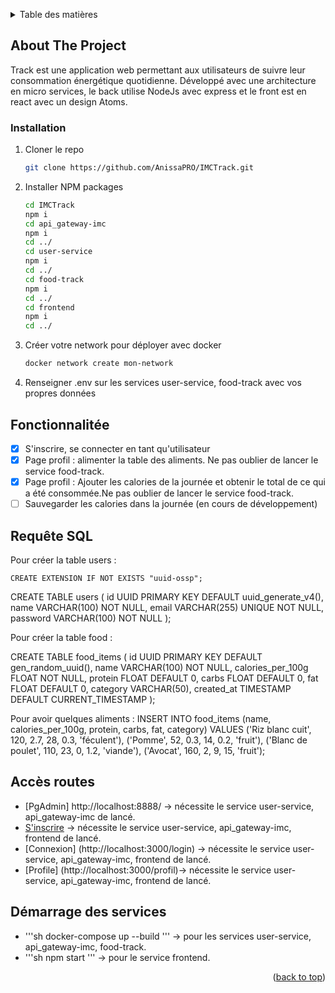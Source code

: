 <a id="readme-top"></a>

<!-- TABLE OF CONTENTS -->
<details>
  <summary>Table des matières</summary>
  <ol>
    <li>
      <a href="#about-the-project">A propos du projet</a>
       <li><a href="#installation">Installation</a></li>
    </li>
    <li>
      <ul>
        <li><a href="#fonctionnalitée">Fonctionnalitée</a></li>
        <li><a href="#Requête-SQL">Requête SQL</a></li>
        <li><a href="#accès-routes">Accès routes</a></li>
        <li><a href="#Démarrage-des-services">Démarrage des services</a></li>
      </ul>
    </li>
  </ol>
</details>

<!-- ABOUT THE PROJECT -->

## About The Project

Track est une application web permettant aux utilisateurs de suivre leur consommation énergétique quotidienne. Développé avec une architecture en micro services, le back utilise NodeJs avec express et le front est en react avec un design Atoms.

### Installation

1. Cloner le repo
   ```sh
   git clone https://github.com/AnissaPRO/IMCTrack.git
   ```
2. Installer NPM packages
   ```sh
   cd IMCTrack
   npm i
   cd api_gateway-imc
   npm i
   cd ../
   cd user-service
   npm i
   cd ../
   cd food-track
   npm i
   cd ../
   cd frontend
   npm i
   cd ../
   ```
3. Créer votre network pour déployer avec docker
   ```sh
   docker network create mon-network
   ```
4. Renseigner .env sur les services user-service, food-track avec vos propres données

<!-- Fonctionnalitée -->

## Fonctionnalitée

- [x] S'inscrire, se connecter en tant qu'utilisateur
- [x] Page profil : alimenter la table des aliments. Ne pas oublier de lancer le service food-track.
- [x] Page profil : Ajouter les calories de la journée et obtenir le total de ce qui a été consommée.Ne pas oublier de lancer le service food-track.
- [ ] Sauvegarder les calories dans la journée (en cours de développement)

<!-- Requête SQL -->

## Requête SQL

Pour créer la table users :

    CREATE EXTENSION IF NOT EXISTS "uuid-ossp";

CREATE TABLE users (
id UUID PRIMARY KEY DEFAULT uuid_generate_v4(),
name VARCHAR(100) NOT NULL,
email VARCHAR(255) UNIQUE NOT NULL,
password VARCHAR(100) NOT NULL
);

Pour créer la table food :

CREATE TABLE food_items (
id UUID PRIMARY KEY DEFAULT gen_random_uuid(),
name VARCHAR(100) NOT NULL,
calories_per_100g FLOAT NOT NULL,
protein FLOAT DEFAULT 0,
carbs FLOAT DEFAULT 0,
fat FLOAT DEFAULT 0,
category VARCHAR(50),
created_at TIMESTAMP DEFAULT CURRENT_TIMESTAMP
);

Pour avoir quelques aliments :
INSERT INTO food_items (name, calories_per_100g, protein, carbs, fat, category)
VALUES
('Riz blanc cuit', 120, 2.7, 28, 0.3, 'féculent'),
('Pomme', 52, 0.3, 14, 0.2, 'fruit'),
('Blanc de poulet', 110, 23, 0, 1.2, 'viande'),
('Avocat', 160, 2, 9, 15, 'fruit');

<!-- Accès route -->

## Accès routes

- [PgAdmin] http://localhost:8888/ -> nécessite le service user-service, api_gateway-imc de lancé.
- [S'inscrire](http://localhost:3000/register) -> nécessite le service user-service, api_gateway-imc, frontend de lancé.
- [Connexion] (http://localhost:3000/login) -> nécessite le service user-service, api_gateway-imc, frontend de lancé.
- [Profile] (http://localhost:3000/profil)-> nécessite le service user-service, api_gateway-imc, frontend de lancé.

<!-- Démarrage des services -->

## Démarrage des services

- '''sh
  docker-compose up --build
  ''' -> pour les services user-service, api_gateway-imc, food-track.
- '''sh
  npm start
  ''' -> pour le service frontend.

<p align="right">(<a href="#readme-top">back to top</a>)</p>
